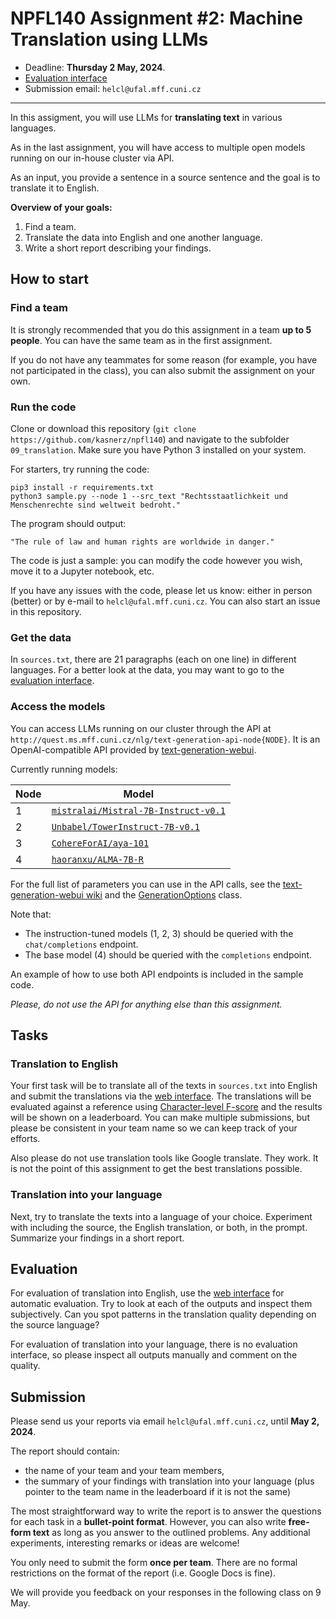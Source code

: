 # NPFL140 Assignment #2: Machine Translation using LLMs

- Deadline: **Thursday 2 May, 2024**.
- [Evaluation interface](https://quest.ms.mff.cuni.cz/npfl140/)
- Submission email: `helcl@ufal.mff.cuni.cz`
---

In this assigment, you will use LLMs for **translating text** in various
languages.

As in the last assignment, you will have access to multiple open models running
on our in-house cluster via API.

As an input, you provide a sentence in a source sentence and the goal is to
translate it to English.

**Overview of your goals:**

1. Find a team.
2. Translate the data into English and one another language.
3. Write a short report describing your findings.

## How to start

### Find a team
It is strongly recommended that you do this assignment in a team **up to 5
people**. You can have the same team as in the first assignment.


If you do not have any teammates for some reason (for example, you have not
participated in the class), you can also submit the assignment on your own.

### Run the code

Clone or download this repository (`git clone
https://github.com/kasnerz/npfl140`) and navigate to the subfolder
`09_translation`. Make sure you have Python 3 installed on your system.

For starters, try running the code:
```
pip3 install -r requirements.txt
python3 sample.py --node 1 --src_text "Rechtsstaatlichkeit und Menschenrechte sind weltweit bedroht."
```

The program should output:
```
"The rule of law and human rights are worldwide in danger."
```

The code is just a sample: you can modify the code however you wish, move it to
a Jupyter notebook, etc.

If you have any issues with the code, please let us know: either in person
(better) or by e-mail to `helcl@ufal.mff.cuni.cz`. You can also start an
issue in this repository.

### Get the data
In `sources.txt`, there are 21 paragraphs (each on one line) in different languages.
For a better look at the data, you may want to go to the [evaluation interface](https://quest.ms.mff.cuni.cz/npfl140/).

### Access the models

You can access LLMs running on our cluster through the API at
`http://quest.ms.mff.cuni.cz/nlg/text-generation-api-node{NODE}`. It is an
OpenAI-compatible API provided by
[text-generation-webui](https://github.com/oobabooga/text-generation-webui/wiki/12-%E2%80%90-OpenAI-API).


Currently running models:

| Node | Model                                                                                             |
| ---- | ------------------------------------------------------------------------------------------------- |
| 1    | [`mistralai/Mistral-7B-Instruct-v0.1`](https://huggingface.co/mistralai/Mistral-7B-Instruct-v0.1) |
| 2    | [`Unbabel/TowerInstruct-7B-v0.1`](https://huggingface.co/Unbabel/TowerInstruct-7B-v0.1)           |
| 3    | [`CohereForAI/aya-101`](https://huggingface.co/CohereForAI/aya-101)                               |
| 4    | [`haoranxu/ALMA-7B-R`](https://huggingface.co/haoranxu/ALMA-7B-R)                                 |


For the full list of parameters you can use in the API calls, see the
[text-generation-webui
wiki](https://github.com/oobabooga/text-generation-webui/wiki/03-%E2%80%90-Parameters-Tab#parameters-description)
and the
[GenerationOptions](https://github.com/oobabooga/text-generation-webui/blob/main/extensions/openai/typing.py#L8)
class.

Note that:
- The instruction-tuned models (1, 2, 3) should be queried with the
  `chat/completions` endpoint.
- The base model (4) should be queried with the `completions` endpoint.

An example of how to use both  API endpoints is included in the sample code.

*Please, do not use the API for anything else than this assignment.*


## Tasks


### Translation to English

Your first task will be to translate all of the texts in `sources.txt` into English and submit the translations via the [web interface](https://quest.ms.mff.cuni.cz/npfl140/).
The translations will be evaluated against a reference using [Character-level F-score](https://machinetranslate.org/chrF) and the results will be shown on a leaderboard.
You can make multiple submissions, but please be consistent in your team name so we can keep track of your efforts.

Also please do not use translation tools like Google translate. They work. It is not the point of this assignment to get the best translations possible.

### Translation into your language

Next, try to translate the texts into a language of your choice. Experiment with including the source, the English translation, or both, in the prompt.
Summarize your findings in a short report.

## Evaluation

For evaluation of translation into English, use the [web interface](https://quest.ms.mff.cuni.cz/npfl140/) for automatic evaluation. Try to look at each of the outputs and inspect them subjectively.
Can you spot patterns in the translation quality depending on the source language?

For evaluation of translation into your language, there is no evaluation interface, so please inspect all outputs manually and comment on the quality.

## Submission

Please send us your reports via email `helcl@ufal.mff.cuni.cz`, until **May 2, 2024**.

The report should contain:
- the name of your team and your team members,
- the summary of your findings with translation into your language (plus pointer to the team name in the leaderboard if it is not the same)

The most straightforward way to write the report is to answer the questions for
each task in a **bullet-point format**. However, you can also write **free-form
text** as long as you answer to the outlined problems. Any additional
experiments, interesting remarks or ideas are welcome!

You only need to submit the form **once per team**. There are no formal
restrictions on the format of the report (i.e. Google Docs is fine).

We will provide you feedback on your responses in the following class on 9 May.
